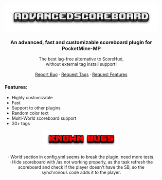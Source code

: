 
<div align="center">
  <a href="https://github.com/SamuelPozzobon/AdvancedScoreboard">
    <img src="backgrounder.png" alt="Logo">
  </a>

  <h3 align="center">An advanced, fast and customizable scoreboard plugin for PocketMine-MP</h3>

  <p align="center">
    The best lag-free alternative to ScoreHud,
    <br>
    without external tag install support!
    <br />
    <br />
    <a href="https://github.com/SamuelPozzobon/AdvancedScoreboard/issues">Report Bug</a>
    ·
    <a href="https://github.com/SamuelPozzobon/AdvancedScoreboard/issues">Request Tags</a>
    ·
    <a href="https://github.com/SamuelPozzobon/AdvancedScoreboard/issues">Request Features</a>
  </p>
</div>

### Features:
- Highly customizable
- Fast
- Support to other plugins
- Random color text
- Multi-World scoreboard support
- 30+ tags
  
<div align="center">
  <a href="">
    <img src="kb.png" alt="bugs" width="250">
    </a>
    <p align="center">  
    · World section in config.yml seems to break the plugin, need more tests.
    <br>
  · Hide scoreboard with /as not working properly, as the task refresh the scoreboard and check if the player doesn't have the SB, so the synchronous code adds it to the player.
</p>
</div>
